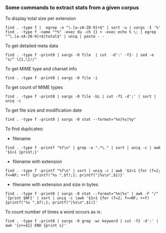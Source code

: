 ### Some commands to extract stats from a given corpus

To display total size per extension
```shell
find . -type f |  egrep -o "\.[a-zA-Z0-9]+$" | sort -u | xargs -I '%' find . -type f -name "*%" -exec du -ch {} + -exec echo % \; | egrep "^\.[a-zA-Z0-9]+$|total$" | uniq | paste - -
```

To get detailed meta data
```shell
find . -type f -print0 | xargs -0 file  | cut  -d':' -f2- | sed -e "s/^ \{1,\}//" 
```

To get MIME type and charset info
```shell
find . -type f -print0 | xargs -0 file -i
```
To get count of MIME types
```shell
find . -type f -print0 | xargs -0 file -bi | cut -f1 -d';' | sort | uniq -c
```
To get file size and modification date
```shell
find . -type f -print0 | xargs -0 stat --format="%n|%s|%y" 
```

To find duplicates:
 * filename
```shell
find . -type f -printf "%f\n" | grep -o ".*\." | sort | uniq -c | awk '$1>1 {print;}'
```
* filename with extension
```shell
find . -type f -printf "%f\n" | sort | uniq -c | awk '$1>1 {for (f=2; f<=NF; ++f) {printf("%s ",$f);}; printf("|%s\n",$1)}'
```

* filename with extension and size in bytes
```shell
find . -type f -print0 | xargs -0 stat --format="%n|%s" | awk -F "/" '{print $NF}' | sort | uniq -c |awk '$1>1 {for (f=2; f<=NF; ++f) {printf("%s ",$f);}; printf("|%s\n",$1)}'
```

To count number of times a word occurs as is:
```shell
find . -type f -print0 | xargs -0 grep -wc keyword | cut -f2 -d':' | awk '{s+=$1} END {print s}'
```
